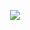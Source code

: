 <p align = "center">
<img src="https://media2.giphy.com/media/v1.Y2lkPTc5MGI3NjExemVqaGJpYWl4eXEzMXdldmoxaDB4aDF0ZDQybTg0emRvN3pucTZ3MSZlcD12MV9pbnRlcm5hbF9naWZfYnlfaWQmY3Q9Zw/r7E9YTInOkTkI/giphy.webp" >
</p>
